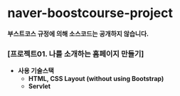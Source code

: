 # naver-boostcourse-project
**부스트코스 규정에 의해 소스코드는 공개하지 않습니다.**

### [프로젝트01. 나를 소개하는 홈페이지 만들기]
- **사용 기술스택**
  - **HTML, CSS Layout (without using Bootstrap)**
  - **Servlet**
